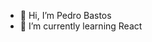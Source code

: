 - 👋 Hi, I’m Pedro Bastos
- 🌱 I’m currently learning React

<!---
pedrohbastos94/pedrohbastos94 is a ✨ special ✨ repository because its `README.md` (this file) appears on your GitHub profile.
You can click the Preview link to take a look at your changes.
--->
